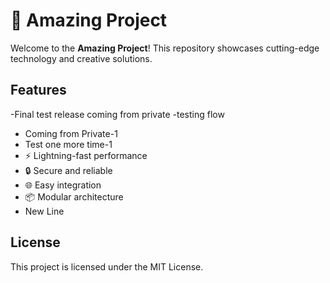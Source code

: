 # 🚀 Amazing Project

Welcome to the **Amazing Project**! This repository showcases cutting-edge technology and creative solutions.

## Features
-Final test release coming from private
-testing flow
- Coming from Private-1
- Test one more time-1
- ⚡ Lightning-fast performance
- 🔒 Secure and reliable
- 🌐 Easy integration
- 📦 Modular architecture
- New Line
## License

This project is licensed under the MIT License.

